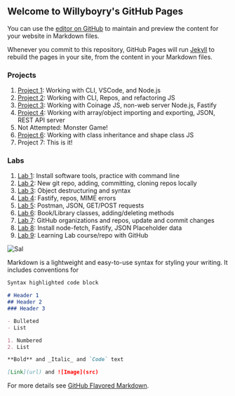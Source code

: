## Welcome to Willyboyry's GitHub Pages

You can use the [editor on GitHub](https://github.com/willyboyry/willyboyry.github.io/edit/main/README.md) to maintain and preview the content for your website in Markdown files.

Whenever you commit to this repository, GitHub Pages will run [Jekyll](https://jekyllrb.com/) to rebuild the pages in your site, from the content in your Markdown files.

### Projects

1. [Project 1](https://willyboyry.github.io/cit281-p1/): Working with CLI, VSCode, and Node.js
2. [Project 2](https://willyboyry.github.io/cit281-p2/): Working with CLI, Repos, and refactoring JS
3. [Project 3](https://willyboyry.github.io/cit281-p3/): Working with Coinage JS, non-web server Node.js, Fastify
4. [Project 4](https://willyboyry.github.io/cit281-p4/): Working with array/object importing and exporting, JSON, REST API server
5. Not Attempted: Monster Game!
6. [Project 6](https://willyboyry.github.io/cit281-p6/): Working with class inheritance and shape class JS
7. Project 7: This is it!

### Labs
1.  [Lab 1](https://willyboyry.github.io/cit281-lab1/): Install software tools, practice with command line
2.  [Lab 2](https://willyboyry.github.io/cit281-lab2/): New git repo, adding, committing, cloning repos locally
3.  [Lab 3](https://willyboyry.github.io/cit281-lab3/): Object destructuring and syntax
4.  [Lab 4](https://willyboyry.github.io/cit281-lab4/): Fastify, repos, MIME errors
5.  [Lab 5](https://willyboyry.github.io/cit281-lab5/): Postman, JSON, GET/POST requests
6.  [Lab 6](https://willyboyry.github.io/cit281-lab6/): Book/Library classes, adding/deleting methods
7.  [Lab 7](https://willyboyry.github.io/cit281-lab7/): GitHub organizations and repos, update and commit changes
8.  [Lab 8](https://willyboyry.github.io/cit281-lab8/): Install node-fetch, Fastify, JSON Placeholder data
9.  [Lab 9](https://willyboyry.github.io/cit281-lab9/): Learning Lab course/repo with GitHub

![Sal](https://static.wikia.nocookie.net/impracticaljokers/images/d/d2/Sal.png/revision/latest/scale-to-width-down/361?cb=20190604013345)

Markdown is a lightweight and easy-to-use syntax for styling your writing. It includes conventions for

```markdown
Syntax highlighted code block

# Header 1
## Header 2
### Header 3

- Bulleted
- List

1. Numbered
2. List

**Bold** and _Italic_ and `Code` text

[Link](url) and ![Image](src)
```

For more details see [GitHub Flavored Markdown](https://guides.github.com/features/mastering-markdown/).
